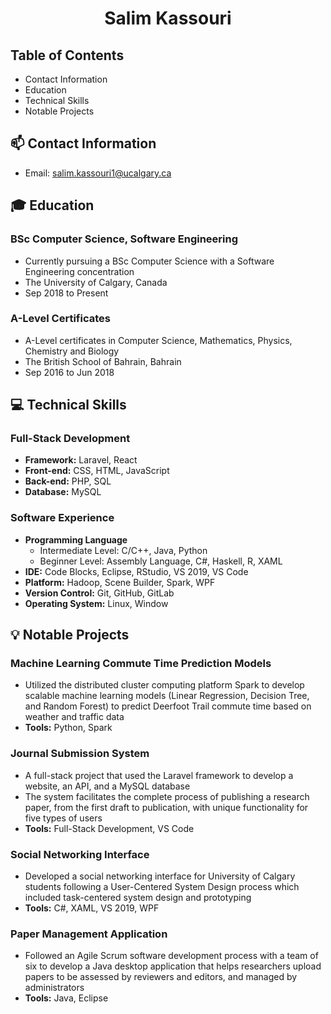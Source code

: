 <h1 align="center"><b>Salim Kassouri</b></h1>

## Table of Contents
+ Contact Information
+ Education
+ Technical Skills
+ Notable Projects

## 📫 Contact Information
+ Email: salim.kassouri1@ucalgary.ca

## 🎓 Education
### BSc Computer Science, Software Engineering
+ Currently pursuing a BSc Computer Science with a Software Engineering concentration
+ The University of Calgary, Canada
+ Sep 2018 to Present

### A-Level Certificates
+ A-Level certificates in Computer Science, Mathematics, Physics, Chemistry and Biology
+ The British School of Bahrain, Bahrain
+ Sep 2016 to Jun 2018

## 💻 Technical Skills
### Full-Stack Development 
+ **Framework:** Laravel, React 
+ **Front-end:** CSS, HTML, JavaScript 
+ **Back-end:** PHP, SQL 
+ **Database:** MySQL 

### Software Experience 
+ **Programming Language** 
  + Intermediate Level: C/C++, Java, Python 
  + Beginner Level: Assembly Language, C#, Haskell, R, XAML 
+ **IDE:** Code Blocks, Eclipse, RStudio, VS 2019, VS Code 
+ **Platform:** Hadoop, Scene Builder, Spark, WPF 
+ **Version Control:** Git, GitHub, GitLab 
+ **Operating System:** Linux, Window

## 💡 Notable Projects
### Machine Learning Commute Time Prediction Models
+ Utilized the distributed cluster computing platform Spark to develop scalable machine learning models (Linear Regression, Decision Tree, and Random Forest) to predict Deerfoot Trail commute time based on weather and traffic data
+ **Tools:** Python, Spark

### Journal Submission System
+ A full-stack project that used the Laravel framework to develop a website, an API, and a MySQL database 
+ The system facilitates the complete process of publishing a research paper, from the first draft to publication, with unique functionality for five types of users
+ **Tools:** Full-Stack Development, VS Code

### Social Networking Interface
+ Developed a social networking interface for University of Calgary students following a User-Centered System Design process which included task-centered system design and prototyping 
+ **Tools:** C#, XAML, VS 2019, WPF

### Paper Management Application
+ Followed an Agile Scrum software development process with a team of six to develop a Java desktop application that helps researchers upload papers to be assessed by reviewers and editors, and managed by administrators 
+ **Tools:** Java, Eclipse
